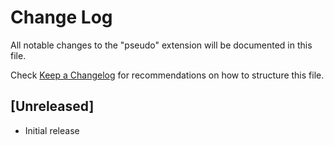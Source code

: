 # Change Log

All notable changes to the "pseudo" extension will be documented in this file.

Check [Keep a Changelog](http://keepachangelog.com/) for recommendations on how to structure this file.

## [Unreleased]

- Initial release